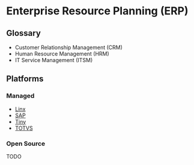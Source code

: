 # Enterprise Resource Planning (ERP)

## Glossary

- Customer Relationship Management (CRM)
- Human Resource Management (HRM)
- IT Service Management (ITSM)

## Platforms

### Managed

- [Linx](https://linx.com.br)
- [SAP](https://sap.com)
- [Tiny](https://tiny.com.br)
- [TOTVS](https://totvs.com)

### Open Source

TODO

<!--
https://github.com/idurar/idurar-erp-crm
https://github.com/odoo/odoo
https://github.com/frappe/erpnext
https://github.com/akaunting/akaunting
https://github.com/grocy/grocy
https://github.com/Dolibarr/dolibarr
https://github.com/metasfresh/metasfresh
https://github.com/ever-co/ever-gauzy
-->
